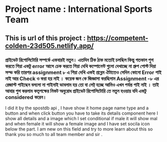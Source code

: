 # Project name : International Sports Team

## This is url of this project : https://competent-colden-23d505.netlify.app/

### প্রাইভেট রিপোসিটোরি সম্পর্কে একবারই নতুন। এতদিন ঠিক ঠাক মতোই চলছিল কিন্তু গতকাল পুশ করতে গিয়া একটু error আসে চেক করতে গিয়া দেখি কম্পোনেন্ট গুলো দেখাচ্ছে না গ্রুপ পোস্ট দিয়া সল্ভ করি তারপর assignment ৮ এ গিয়া দেখি একই প্রব্লেম ঐটাতেও সেদিন কোনো Error পাই নাই আর Check ও করা হয় নাই । কয়েক জন কে জিজ্ঞাসা করছিলাম Assignment -৮ এর রেজাল্ট পাইছেন বললো না পাইনাই ভাবলাম হয় তো বা লেট্ হচ্ছে আমিও এখন পর্যন্ত পাই নাই । তাই আবার পুশ করলাম কতৃপক্ষের নিকট অনুরোধ প্রাইভেট রিপোসিটোরি তে নতুন হওয়ায় যদি একটু considered করেন।

I did it by the spostdb api , I have show it home page name type and a button and when click button you have to take its details component here I show all details and a image which 
I set conditional if male it will show mal and when female it will show a female image and I have set socila icon below the part.
I am new on this field and try to more learn about this so thank you so much to all team member and sir .
